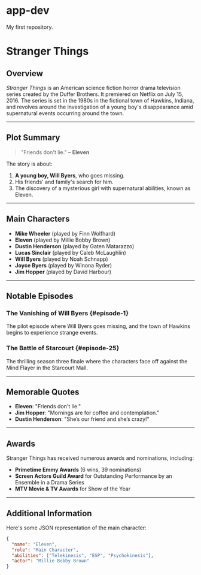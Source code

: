 # app-dev
My first repository.
# Stranger Things

## Overview

*Stranger Things* is an American science fiction horror drama television series created by the Duffer Brothers. It premiered on Netflix on July 15, 2016. The series is set in the 1980s in the fictional town of Hawkins, Indiana, and revolves around the investigation of a young boy's disappearance amid supernatural events occurring around the town.

---

## Plot Summary

> "Friends don't lie." – **Eleven**

The story is about:
1. **A young boy, Will Byers**, who goes missing.
2. His friends' and family's search for him.
3. The discovery of a mysterious girl with supernatural abilities, known as Eleven.

---

## Main Characters

- **Mike Wheeler** (played by Finn Wolfhard)
- **Eleven** (played by Millie Bobby Brown)
- **Dustin Henderson** (played by Gaten Matarazzo)
- **Lucas Sinclair** (played by Caleb McLaughlin)
- **Will Byers** (played by Noah Schnapp)
- **Joyce Byers** (played by Winona Ryder)
- **Jim Hopper** (played by David Harbour)

---

## Notable Episodes

### The Vanishing of Will Byers {#episode-1}
The pilot episode where Will Byers goes missing, and the town of Hawkins begins to experience strange events.

### The Battle of Starcourt {#episode-25}
The thrilling season three finale where the characters face off against the Mind Flayer in the Starcourt Mall.

---

## Memorable Quotes

- **Eleven**: "Friends don't lie."
- **Jim Hopper**: "Mornings are for coffee and contemplation."
- **Dustin Henderson**: "She’s our friend and she’s crazy!"

---

## Awards

Stranger Things has received numerous awards and nominations, including:
- **Primetime Emmy Awards** (6 wins, 39 nominations)
- **Screen Actors Guild Award** for Outstanding Performance by an Ensemble in a Drama Series
- **MTV Movie & TV Awards** for Show of the Year

---

## Additional Information

Here's some JSON representation of the main character:
```json
{
  "name": "Eleven",
  "role": "Main Character",
  "abilities": ["Telekinesis", "ESP", "Psychokinesis"],
  "actor": "Millie Bobby Brown"
}
